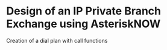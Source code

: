 # Design of an IP Private Branch Exchange using AsteriskNOW
Creation of a dial plan with call functions
